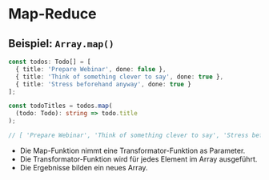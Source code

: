 # Map-Reduce
## Beispiel: `Array.map()`

```ts
const todos: Todo[] = [
  { title: 'Prepare Webinar', done: false },
  { title: 'Think of something clever to say', done: true },
  { title: 'Stress beforehand anyway', done: true }
];

const todoTitles = todos.map(
  (todo: Todo): string => todo.title
);

// [ 'Prepare Webinar', 'Think of something clever to say', 'Stress beforehand anyway' ]
```

* Die Map-Funktion nimmt eine Transformator-Funktion as Parameter.
* Die Transformator-Funktion wird für jedes Element im Array ausgeführt.
* Die Ergebnisse bilden ein neues Array.
